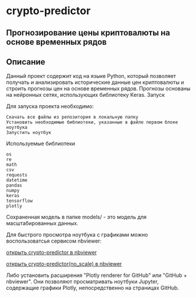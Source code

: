 # crypto-predictor

## Прогнозирование цены криптовалюты на основе временных рядов
## Описание

Данный проект содержит код на языке Python, который позволяет получать и анализировать исторические данные цен криптовалюты и строить прогнозы цен на основе временных рядов. Прогнозы основаны на нейронных сетях, использующих библиотеку Keras.
Запуск

Для запуска проекта необходимо:

    Скачать все файлы из репозитория в локальную папку
    Установить необходимые библиотеки, указанные в файле первом блоке ноутбука
    Запустить ноутбук

Используемые библиотеки

    os
    re
    math
    csv
    requests
    datetime
    pandas
    numpy
    keras
    tensorflow
    plotly

Сохраненная модель в папке models/ - это модель для масштабированных данных.

Для быстрого просмотра ноутбука с графиками можно воспользоватсья сервисом nbviewer:

[открыть crypto-predictor в nbviewer](https://nbviewer.org/github/bkamuz/crypto-predictor/blob/main/crypto-predictor.ipynb)

[открыть crypto-predictor(no_scale) в nbviewer](https://nbviewer.org/github/bkamuz/crypto-predictor/blob/main/crypto-predictor(no_scale).ipynb)

Либо установить расширения "Plotly renderer for GitHub" или "GitHub + nbviewer". Они позволяют просматривать ноутбуки Jupyter, содержащие графики Plotly, непосредственно на страницах GitHub.